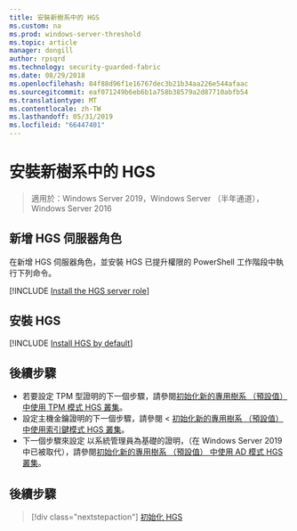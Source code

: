 ```yaml
---
title: 安裝新樹系中的 HGS
ms.custom: na
ms.prod: windows-server-threshold
ms.topic: article
manager: dongill
author: rpsqrd
ms.technology: security-guarded-fabric
ms.date: 08/29/2018
ms.openlocfilehash: 84f88d96f1e16767dec3b21b34aa226e544afaac
ms.sourcegitcommit: eaf071249b6eb6b1a758b38579a2d87710abfb54
ms.translationtype: MT
ms.contentlocale: zh-TW
ms.lasthandoff: 05/31/2019
ms.locfileid: "66447401"
---
```

# <a name="install-hgs-in-a-new-forest"></a>安裝新樹系中的 HGS 

>適用於：Windows Server 2019，Windows Server （半年通道），Windows Server 2016

## <a name="add-the-hgs-server-role"></a>新增 HGS 伺服器角色

在新增 HGS 伺服器角色，並安裝 HGS 已提升權限的 PowerShell 工作階段中執行下列命令。

[!INCLUDE [Install the HGS server role](../../../includes/guarded-fabric-install-hgs-server-role.md)] 

## <a name="install-hgs"></a>安裝 HGS 

[!INCLUDE [Install HGS by default](../../../includes/install-hgs-default.md)] 

## <a name="next-steps"></a>後續步驟

- 若要設定 TPM 型證明的下一個步驟，請參閱[初始化新的專用樹系 （預設值） 中使用 TPM 模式 HGS 叢集](guarded-fabric-initialize-hgs-tpm-mode-default.md)。
- 設定主機金鑰證明的下一個步驟，請參閱 <<c0> [ 初始化新的專用樹系 （預設值） 中使用索引鍵模式 HGS 叢集](guarded-fabric-initialize-hgs-key-mode-default.md)。
- 下一個步驟來設定 以系統管理員為基礎的證明，（在 Windows Server 2019 中已被取代），請參閱[初始化新的專用樹系 （預設值） 中使用 AD 模式 HGS 叢集](guarded-fabric-initialize-hgs-ad-mode-default.md)。

## <a name="next-step"></a>後續步驟

> [!div class="nextstepaction"]
> [初始化 HGS](guarded-fabric-initialize-hgs.md)


